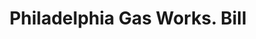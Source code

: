---
doi: 10.7916/D8Q25BDN
date_other: '1870'
date_other_textual: 1870-1879
form: printed ephemera
genre:
- Invoices
name:
- Philadelphia Gas Works
object_in_context_url: https://biggert.cul.columbia.edu/items/view/ave_biggert_01703
subject_hierarchical_geographic:
- Philadelphia, Pennsylvania, United States
subject_name:
- Philadelphia Gas Works
title: Philadelphia Gas Works. Bill
sort_title: Philadelphia Gas Works. Bill
call_number: ave_biggert_01703
coordinates:
- 40.00944444444445,-75.13333333333334
pid: ave_biggert_01703
identifiers: ave_biggert_01703
thumbnail: https://derivativo-1.library.columbia.edu/iiif/2/ldpd:490730/full/!256,256/0/native.jpg
permalink: "/biggert/ave_biggert_01703/"
layout: iiif-image-page
---